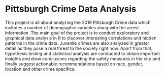 # Pittsburgh Crime Data Analysis
This project is all about analyzing the 2019 Pittsburgh Crime data which includes a number of demographic variables along with the arrest information.
The main goal of the project is to conduct exploratory and graphical data analysis in R to discover interesting correlations and hidden patterns in the crime data. Juvenile crimes are also analyzed in greater detail as they pose a real threat to the society right now. 
Apart from that, hypothesis testing and statistical analysis are conducted to obtain important insights and draw conclusions regarding the safety measures in the city and finally suggest actionable recommendations based on race, gender, location and other crime specifics.
